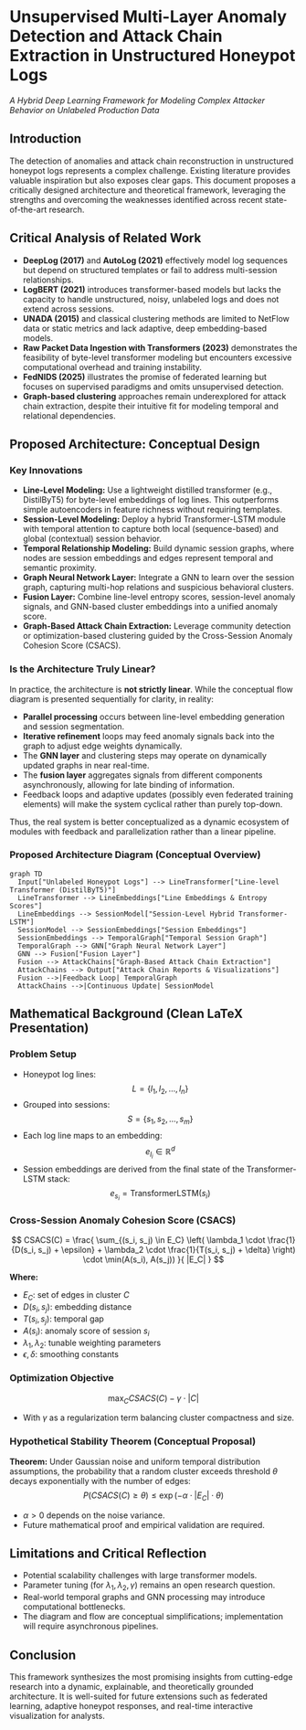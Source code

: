 # Unsupervised Multi-Layer Anomaly Detection and Attack Chain Extraction in Unstructured Honeypot Logs  
*A Hybrid Deep Learning Framework for Modeling Complex Attacker Behavior on Unlabeled Production Data*  


## Introduction

The detection of anomalies and attack chain reconstruction in unstructured honeypot logs represents a complex challenge. Existing literature provides valuable inspiration but also exposes clear gaps. This document proposes a critically designed architecture and theoretical framework, leveraging the strengths and overcoming the weaknesses identified across recent state-of-the-art research.

## Critical Analysis of Related Work

- **DeepLog (2017)** and **AutoLog (2021)** effectively model log sequences but depend on structured templates or fail to address multi-session relationships.
- **LogBERT (2021)** introduces transformer-based models but lacks the capacity to handle unstructured, noisy, unlabeled logs and does not extend across sessions.
- **UNADA (2015)** and classical clustering methods are limited to NetFlow data or static metrics and lack adaptive, deep embedding-based models.
- **Raw Packet Data Ingestion with Transformers (2023)** demonstrates the feasibility of byte-level transformer modeling but encounters excessive computational overhead and training instability.
- **FedNIDS (2025)** illustrates the promise of federated learning but focuses on supervised paradigms and omits unsupervised detection.
- **Graph-based clustering** approaches remain underexplored for attack chain extraction, despite their intuitive fit for modeling temporal and relational dependencies.

## Proposed Architecture: Conceptual Design

### Key Innovations
- **Line-Level Modeling:** Use a lightweight distilled transformer (e.g., DistilByT5) for byte-level embeddings of log lines. This outperforms simple autoencoders in feature richness without requiring templates.
- **Session-Level Modeling:** Deploy a hybrid Transformer-LSTM module with temporal attention to capture both local (sequence-based) and global (contextual) session behavior.
- **Temporal Relationship Modeling:** Build dynamic session graphs, where nodes are session embeddings and edges represent temporal and semantic proximity.
- **Graph Neural Network Layer:** Integrate a GNN to learn over the session graph, capturing multi-hop relations and suspicious behavioral clusters.
- **Fusion Layer:** Combine line-level entropy scores, session-level anomaly signals, and GNN-based cluster embeddings into a unified anomaly score.
- **Graph-Based Attack Chain Extraction:** Leverage community detection or optimization-based clustering guided by the Cross-Session Anomaly Cohesion Score (CSACS).

### Is the Architecture Truly Linear?
In practice, the architecture is **not strictly linear**. While the conceptual flow diagram is presented sequentially for clarity, in reality:
- **Parallel processing** occurs between line-level embedding generation and session segmentation.
- **Iterative refinement** loops may feed anomaly signals back into the graph to adjust edge weights dynamically.
- The **GNN layer** and clustering steps may operate on dynamically updated graphs in near real-time.
- The **fusion layer** aggregates signals from different components asynchronously, allowing for late binding of information.
- Feedback loops and adaptive updates (possibly even federated training elements) will make the system cyclical rather than purely top-down.

Thus, the real system is better conceptualized as a dynamic ecosystem of modules with feedback and parallelization rather than a linear pipeline.

### Proposed Architecture Diagram (Conceptual Overview)
```mermaid
graph TD
  Input["Unlabeled Honeypot Logs"] --> LineTransformer["Line-level Transformer (DistilByT5)"]
  LineTransformer --> LineEmbeddings["Line Embeddings & Entropy Scores"]
  LineEmbeddings --> SessionModel["Session-Level Hybrid Transformer-LSTM"]
  SessionModel --> SessionEmbeddings["Session Embeddings"]
  SessionEmbeddings --> TemporalGraph["Temporal Session Graph"]
  TemporalGraph --> GNN["Graph Neural Network Layer"]
  GNN --> Fusion["Fusion Layer"]
  Fusion --> AttackChains["Graph-Based Attack Chain Extraction"]
  AttackChains --> Output["Attack Chain Reports & Visualizations"]
  Fusion -->|Feedback Loop| TemporalGraph
  AttackChains -->|Continuous Update| SessionModel
```

## Mathematical Background (Clean LaTeX Presentation)

### Problem Setup
- Honeypot log lines:
$$ L = \{l_1, l_2, \dots, l_n\} $$
- Grouped into sessions:
$$ S = \{s_1, s_2, \dots, s_m\} $$
- Each log line maps to an embedding:
$$ e_{l_i} \in \mathbb{R}^d $$
- Session embeddings are derived from the final state of the Transformer-LSTM stack:
$$ e_{s_i} = \text{TransformerLSTM}(s_i) $$

### Cross-Session Anomaly Cohesion Score (CSACS)
$$
CSACS(C) = \frac{ \sum_{(s_i, s_j) \in E_C} \left( \lambda_1 \cdot \frac{1}{D(s_i, s_j) + \epsilon} + \lambda_2 \cdot \frac{1}{T(s_i, s_j) + \delta} \right) \cdot \min(A(s_i), A(s_j)) }{ |E_C| }
$$

**Where:**
- $E_C$: set of edges in cluster $C$
- $D(s_i, s_j)$: embedding distance
- $T(s_i, s_j)$: temporal gap
- $A(s_i)$: anomaly score of session $s_i$
- $\lambda_1, \lambda_2$: tunable weighting parameters
- $\epsilon, \delta$: smoothing constants

### Optimization Objective
$$
\max_{C} CSACS(C) - \gamma \cdot |C|
$$
- With $\gamma$ as a regularization term balancing cluster compactness and size.

### Hypothetical Stability Theorem (Conceptual Proposal)
**Theorem:** Under Gaussian noise and uniform temporal distribution assumptions, the probability that a random cluster exceeds threshold $\theta$ decays exponentially with the number of edges:
$$
P(CSACS(C) \geq \theta) \leq \exp\left(-\alpha \cdot |E_C| \cdot \theta\right)
$$
- $\alpha > 0$ depends on the noise variance.
- Future mathematical proof and empirical validation are required.

## Limitations and Critical Reflection
- Potential scalability challenges with large transformer models.
- Parameter tuning (for $\lambda_1, \lambda_2, \gamma$) remains an open research question.
- Real-world temporal graphs and GNN processing may introduce computational bottlenecks.
- The diagram and flow are conceptual simplifications; implementation will require asynchronous pipelines.

## Conclusion
This framework synthesizes the most promising insights from cutting-edge research into a dynamic, explainable, and theoretically grounded architecture. It is well-suited for future extensions such as federated learning, adaptive honeypot responses, and real-time interactive visualization for analysts.

